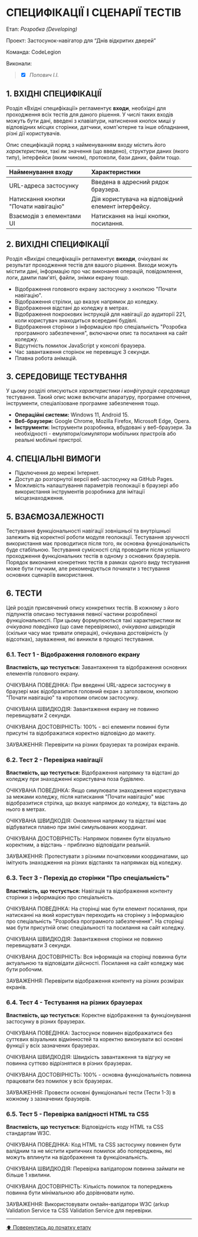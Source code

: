 # СПЕЦИФІКАЦІЇ І СЦЕНАРІЇ ТЕСТІВ

Етап: *Розробка (Developing)*

Проект: Застосунок-навігатор для “Днів відкритих дверей”

Команда: CodeLegion

Виконали:
>- [X] *Попович І.І.*


## **1. ВХІДНІ СПЕЦИФІКАЦІЇ**

Розділ «Вхідні специфікації» регламентує **входи**, необхідні для проходження всіх тестів для даного рішення. У числі таких входів можуть бути дані, введені з клавіатури, натиснення кнопок миші у відповідних місцях сторінки, датчики, комп'ютерне та інше обладнання, різні дії користувачів. 

Опис специфікацій поряд з найменуванням входу містить його *характеристики*, такі як значення (що введено), структури даних (якого типу), інтерфейси (яким чином), протоколи, бази даних, файли тощо.

| Найменування входу          | Характеристики   |
| :------------------------- | :------------------------------------------------------------ |
| URL-адреса застосунку       | Введена в адресний рядок браузера. |
| Натискання кнопки "Почати навігацію" | Дія користувача на відповідний елемент інтерфейсу. |
| Взаємодія з елементами UI    | Натискання на інші кнопки, посилання. |

## **2. ВИХІДНІ СПЕЦИФІКАЦІЇ**

Розділ «Вихідні специфікації» регламентує **виходи**, очікувані як результат проходження тестів для вашого рішення. Виходи можуть містити дані, інформацію про час виконання операцій, повідомлення, логи, дампи пам'яті, файли, знімки екрану тощо. 

* Відображення головного екрану застосунку з кнопкою "Почати навігацію".
* Відображення стрілки, що вказує напрямок до коледжу.
* Відображення відстані до коледжу в метрах.
* Відображення покрокових інструкцій для навігації до аудиторії 221, коли користувач знаходиться всередині будівлі.
* Відображення сторінки з інформацією про спеціальність "Розробка програмного забезпечення", включаючи опис та посилання на сайт коледжу.
* Відсутність помилок JavaScript у консолі браузера.
* Час завантаження сторінок не перевищує 3 секунди.
* Плавна робота анімацій.

## **3. СЕРЕДОВИЩЕ ТЕСТУВАННЯ**

У цьому розділі описуються *характеристики і конфігурація середовища* тестування. Такий опис може включати апаратуру, програмне оточення, інструменти, спеціалізоване програмне забезпечення тощо.

* **Операційні системи:** Windows 11, Android 15.
* **Веб-браузери:** Google Chrome, Mozilla Firefox, Microsoft Edge, Opera.
* **Інструменти:** Інструменти розробника, вбудовані у веб-браузери. За необхідності - емулятори/симулятори мобільних пристроїв або реальні мобільні пристрої.

## **4. СПЕЦІАЛЬНІ ВИМОГИ**

* Підключення до мережі Інтернет.
* Доступ до розгорнутої версії веб-застосунку на GitHub Pages.
* Можливість налаштування параметрів геолокації в браузері або використання інструментів розробника для імітації місцезнаходження.

## **5. ВЗАЄМОЗАЛЕЖНОСТІ**

Тестування функціональності навігації зовнішньої та внутрішньої залежить від коректної роботи модуля геолокації. Тестування зручності використання має проводитися після того, як основна функціональність буде стабільною. Тестування сумісності слід проводити після успішного проходження функціональних тестів в одному з основних браузерів. Порядок виконання конкретних тестів в рамках одного виду тестування може бути гнучким, але рекомендується починати з тестування основних сценаріїв використання.

## **6. ТЕСТИ**
Цей розділ присвячений опису конкретних тестів. В кожному з його підпунктів описано тестування певної частини розробленої функціональності. При цьому формулюються такі характеристики як *очікувана поведінка* (що саме перевіряємо), *очікувана швидкодія* (скільки часу має тривати операція), очікувана достовірність (у відсотках), зауваження, які виникли в процесі тестування.

### **6.1. Тест 1 - Відображення головного екрану**

**Властивість, що тестується:** Завантаження та відображення основних елементів головного екрану.

ОЧІКУВАНА ПОВЕДІНКА: При введенні URL-адреси застосунку в браузері має відобразитися головний екран з заголовком, кнопкою "Почати навігацію" та коротким описом застосунку.

ОЧІКУВАНА ШВИДКОДІЯ: Завантаження екрану не повинно перевищувати 2 секунди.

ОЧІКУВАНА ДОСТОВІРНІСТЬ: 100% - всі елементи повинні бути присутні та відображатися коректно відповідно до макету.

ЗАУВАЖЕННЯ: Перевірити на різних браузерах та розмірах екранів.

### **6.2. Тест 2 - Перевiрка навігації**

**Властивість, що тестується:** Відображення напрямку та відстані до коледжу при знаходженні користувача поза будівлею.

ОЧІКУВАНА ПОВЕДІНКА: Якщо симулювати знаходження користувача за межами коледжу, після натискання "Почати навігацію" має відобразитися стрілка, що вказує напрямок до коледжу, та відстань до нього в метрах.

ОЧІКУВАНА ШВИДКОДІЯ: Оновлення напрямку та відстані має відбуватися плавно при зміні симульованих координат.

ОЧІКУВАНА ДОСТОВІРНІСТЬ: Напрямок повинен бути візуально коректним, а відстань - приблизно відповідати реальній.

ЗАУВАЖЕННЯ: Протестувати з різними початковими координатами, що імітують знаходження на різних відстанях та напрямках від коледжу.

### **6.3. Тест 3 - Перехід до сторінки "Про спеціальність"**

**Властивість, що тестується:** Навігація та відображення контенту сторінки з інформацією про спеціальність.

ОЧІКУВАНА ПОВЕДІНКА: На сторiнцi має бути елемент посилання, при натисканні на який користувач переходить на сторінку з інформацією про спеціальність "Розробка програмного забезпечення". На сторінці має бути присутній опис спеціальності та посилання на сайт коледжу.

ОЧІКУВАНА ШВИДКОДІЯ: Завантаження сторінки не повинно перевищувати 3 секунди.

ОЧІКУВАНА ДОСТОВІРНІСТЬ: Вся інформація на сторінці повинна бути актуальною та відповідати дійсності. Посилання на сайт коледжу має бути робочим.

ЗАУВАЖЕННЯ: Перевірити відображення контенту на різних розмірах екранів.

### **6.4. Тест 4 - Тестування на різних браузерах**

**Властивість, що тестується:** Коректне відображення та функціонування застосунку в різних браузерах.

ОЧІКУВАНА ПОВЕДІНКА: Застосунок повинен відображатися без суттєвих візуальних відмінностей та коректно виконувати всі основні функції у всіх зазначених браузерах.

ОЧІКУВАНА ШВИДКОДІЯ: Швидкість завантаження та відгуку не повинна суттєво відрізнятися в різних браузерах.

ОЧІКУВАНА ДОСТОВІРНІСТЬ: 100% - основна функціональність повинна працювати без помилок у всіх браузерах.

ЗАУВАЖЕННЯ: Провести основні функціональні тести (Тести 1-3) в кожному з зазначених браузерів.

### **6.5. Тест 5 - Перевірка валідності HTML та CSS**

**Властивість, що тестується:** Відповідність коду HTML та CSS стандартам W3C.

ОЧІКУВАНА ПОВЕДІНКА: Код HTML та CSS застосунку повинен бути валідним та не містити критичних помилок або попереджень, які можуть вплинути на відображення та функціональність.

ОЧІКУВАНА ШВИДКОДІЯ: Перевірка валідатором повинна займати не більше 1 хвилини.

ОЧІКУВАНА ДОСТОВІРНІСТЬ: Кількість помилок та попереджень повинна бути мінімальною або дорівнювати нулю.

ЗАУВАЖЕННЯ: Використовувати онлайн-валідатори W3C (arkup Validation Service та CSS Validation Service для перевірки.

---
[:arrow_up: Повернутись до початку етапу](/docs/3.Developing/README.md)

